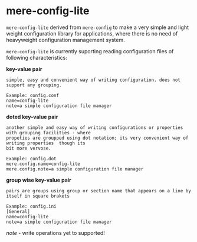 # mere-config-lite
`mere-config-lite` derived from `mere-config` to make a very simple and light weight configuration library for applications, where there is no need of heavyweight configuration management system.

`mere-config-lite` is currently suporting reading configuration files of following characteristics:

**key-value pair**
  ```
  simple, easy and convenient way of writing configuration. does not support any grouping.
  
  Example: config.conf
  name=config-lite
  note=a simple configuration file manager
  ```
**doted key-value pair**
  ```
  another simple and easy way of writing configurations or properties with grouping facilities - where 
  propeties are groupped using dot notation; its very convenient way of writing properties  though its 
  bit more vervose.
  
  Example: config.dot
  mere.config.name=config-lite
  mere.config.note=a simple configuration file manager
  ```
**group wise key-value pair**
  ```
  pairs are groups using group or section name that appears on a line by itself in square brakets
  
  Example: config.ini
  [General]
  name=config-lite
  note=a simple configuration file manager
  
  ```
*note* - write operations yet to supported!
